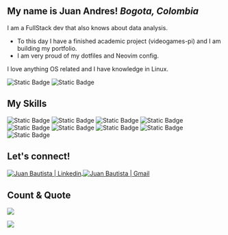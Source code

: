 ## My name is Juan Andres! *Bogota, Colombia*

I am a FullStack dev that also knows about data analysis.

- To this day I have a finished academic project (videogames-pi) and I am building my portfolio.
- I am very proud of my dotfiles and Neovim config.

I love anything OS related and I have knowledge in Linux.

![Static Badge](https://img.shields.io/badge/arch-1793D1?style=for-the-badge&logo=arch%20linux&logoColor=white)
![Static Badge](https://img.shields.io/badge/bash-4EAA25?style=for-the-badge&logo=gnu%20bash&logoColor=white)

## My Skills

![Static Badge](https://img.shields.io/badge/react-F72585?style=for-the-badge&logo=react&logoColor=white)
![Static Badge](https://img.shields.io/badge/node.js-B5179E?style=for-the-badge&logo=node.js&logoColor=white)
![Static Badge](https://img.shields.io/badge/python-7209B7?style=for-the-badge&logo=python&logoColor=white)
![Static Badge](https://img.shields.io/badge/sql-560BAD?style=for-the-badge&logo=postgresql&logoColor=white)
![Static Badge](https://img.shields.io/badge/TypeScript-480CA8?style=for-the-badge&logo=typescript&logoColor=white)
![Static Badge](https://img.shields.io/badge/javascript-3A0CA3?style=for-the-badge&logo=javascript&logoColor=white)
![Static Badge](https://img.shields.io/badge/css-3F37C9?style=for-the-badge&logo=css3&logoColor=white)
![Static Badge](https://img.shields.io/badge/html-4361EE?style=for-the-badge&logo=html5&logoColor=white)
![Static Badge](https://img.shields.io/badge/jupyter-4895EF?style=for-the-badge&logo=jupyter&logoColor=white)

## Let's connect!

<a href="https://www.linkedin.com/in/juanandresbautistafsd/" target="_blank">
  <img align="center" alt="Juan Bautista | Linkedin" src="https://img.shields.io/badge/Linkedin-blue?style=for-the-badge&logo=linkedin&logoColor=white" />
</a>
<a href="mailto:juanb.perez96@gmail.com" >
  <img align="center" alt="Juan Bautista | Gmail" src="https://img.shields.io/badge/gmail-EA4335?style=for-the-badge&logo=gmail&logoColor=white" />
</a>

## Count & Quote

![](https://profile-counter.glitch.me/JuanBaut/count.svg)

![](https://quotes-github-readme.vercel.app/api?type=horizontal&theme=merko)
